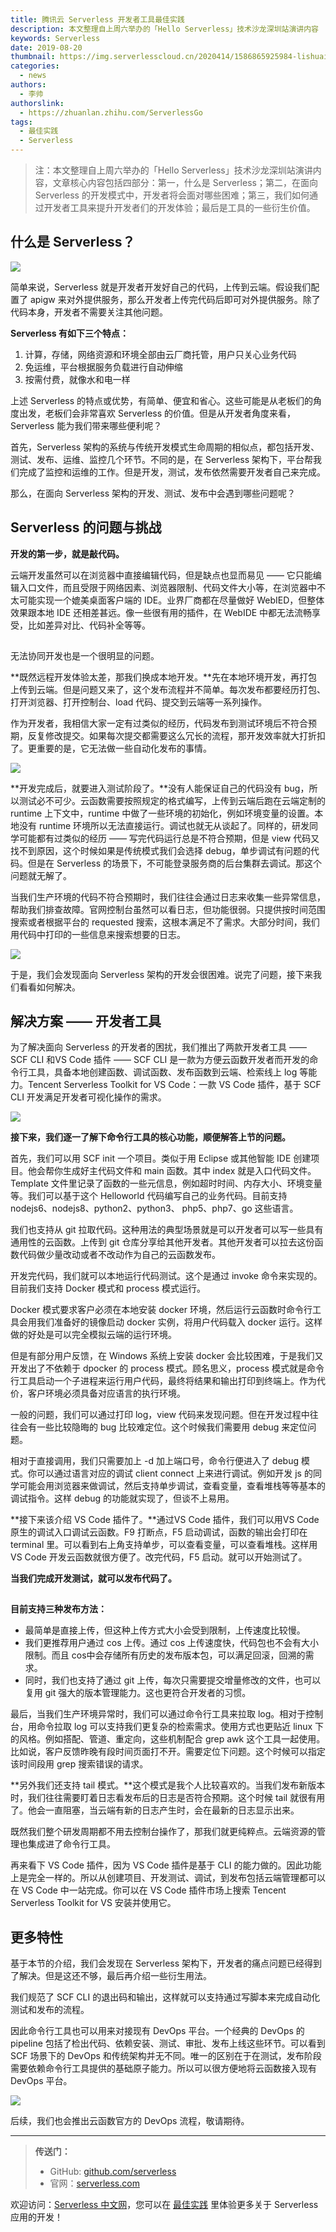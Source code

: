 ```yaml
---
title: 腾讯云 Serverless 开发者工具最佳实践
description: 本文整理自上周六举办的「Hello Serverless」技术沙龙深圳站演讲内容
keywords: Serverless
date: 2019-08-20
thumbnail: https://img.serverlesscloud.cn/2020414/1586865925984-lishuai.jpg
categories:
  - news
authors:
  - 李帅
authorslink:
  - https://zhuanlan.zhihu.com/ServerlessGo
tags:
  - 最佳实践
  - Serverless
---
```


> 注：本文整理自上周六举办的「Hello Serverless」技术沙龙深圳站演讲内容，文章核心内容包括四部分：第一，什么是 Serverless；第二，在面向 Serverless 的开发模式中，开发者将会面对哪些困难；第三，我们如何通过开发者工具来提升开发者们的开发体验；最后是工具的一些衍生价值。

## 什么是 Serverless？

![](https://img.serverlesscloud.cn/qianyi/YHl6UWa9s63rNpCMLJdftktrWkHRlpXDeia9iaKX1mMj7FTickOkd4Yicud89yMLvhvuBbgsxDZJwladmAibvlhbUjQ.jpg)

简单来说，Serverless 就是开发者开发好自己的代码，上传到云端。假设我们配置了 apigw 来对外提供服务，那么开发者上传完代码后即可对外提供服务。除了代码本身，开发者不需要关注其他问题。

**Serverless 有如下三个特点：**

1. 计算，存储，网络资源和环境全部由云厂商托管，用户只关心业务代码
2. 免运维，平台根据服务负载进行自动伸缩
3. 按需付费，就像水和电一样

上述 Serverless 的特点或优势，有简单、便宜和省心。这些可能是从老板们的角度出发，老板们会非常喜欢 Serverless 的价值。但是从开发者角度来看，Serverless 能为我们带来哪些便利呢？

首先，Serverless 架构的系统与传统开发模式生命周期的相似点，都包括开发、测试、发布、运维、监控几个环节。不同的是，在 Serverless 架构下，平台帮我们完成了监控和运维的工作。但是开发，测试，发布依然需要开发者自己来完成。

那么，在面向 Serverless 架构的开发、测试、发布中会遇到哪些问题呢？

## Serverless 的问题与挑战

**开发的第一步，就是敲代码。**

云端开发虽然可以在浏览器中直接编辑代码，但是缺点也显而易见 —— 它只能编辑入口文件，而且受限于网络因素、浏览器限制、代码文件大小等，在浏览器中不太可能实现一个媲美桌面客户端的 IDE。业界厂商都在尽量做好 WebIED，但整体效果跟本地 IDE 还相差甚远。像一些很有用的插件，在 WebIDE 中都无法流畅享受，比如差异对比、代码补全等等。

![](data:image/gif;base64,iVBORw0KGgoAAAANSUhEUgAAAAEAAAABCAYAAAAfFcSJAAAADUlEQVQImWNgYGBgAAAABQABh6FO1AAAAABJRU5ErkJggg==)

无法协同开发也是一个很明显的问题。

**既然远程开发体验太差，那我们换成本地开发。**先在本地环境开发，再打包上传到云端。但是问题又来了，这个发布流程并不简单。每次发布都要经历打包、打开浏览器、打开控制台、load 代码、提交到云端等一系列操作。

作为开发者，我相信大家一定有过类似的经历，代码发布到测试环境后不符合预期，反复修改提交。如果每次提交都需要这么冗长的流程，那开发效率就大打折扣了。更重要的是，它无法做一些自动化发布的事情。

![](https://img.serverlesscloud.cn/qianyi/YHl6UWa9s63rNpCMLJdftktrWkHRlpXDpgAIfS7u2qjbHGlM43UeqrDuwdnh4EPdHbicXnY72WNY4TGMgUN8hag.jpg)

**开发完成后，就要进入测试阶段了。**没有人能保证自己的代码没有 bug，所以测试必不可少。云函数需要按照规定的格式编写，上传到云端后跑在云端定制的 runtime 上下文中，runtime 中做了一些环境的初始化，例如环境变量的设置。本地没有 runtime 环境所以无法直接运行。调试也就无从谈起了。同样的，研发同学可能都有过类似的经历 —— 写完代码运行总是不符合预期，但是 view 代码又找不到原因，这个时候如果是传统模式我们会选择 debug，单步调试有问题的代码。但是在 Serverless 的场景下，不可能登录服务商的后台集群去调试。那这个问题就无解了。

当我们生产环境的代码不符合预期时，我们往往会通过日志来收集一些异常信息，帮助我们排查故障。官网控制台虽然可以看日志，但功能很弱。只提供按时间范围搜索或者根据平台的 requested 搜索，这根本满足不了需求。大部分时间，我们用代码中打印的一些信息来搜索想要的日志。

![](https://img.serverlesscloud.cn/qianyi/YHl6UWa9s63rNpCMLJdftktrWkHRlpXDvib1RWWh0Bpr786IG0FcExsem8hAcHib2gMR6AUkXWNRCPXicibJYibjwTg.jpg)

于是，我们会发现面向 Serverless 架构的开发会很困难。说完了问题，接下来我们看看如何解决。

## 解决方案 —— 开发者工具

为了解决面向 Serverless 的开发者的困扰，我们推出了两款开发者工具 —— SCF CLI 和VS Code 插件 —— SCF CLI 是一款为方便云函数开发者而开发的命令行工具，具备本地创建函数、调试函数、发布函数到云端、检索线上 log 等能力。Tencent Serverless Toolkit for VS Code：一款 VS Code 插件，基于 SCF CLI 开发满足开发者可视化操作的需求。

![](https://img.serverlesscloud.cn/qianyi/YHl6UWa9s63rNpCMLJdftktrWkHRlpXDLWD0Cumw629IL1dj6vYmXJlzWu7RvD9MSP7HygMcHdMkaKQyXYdonw.jpg)

**接下来，我们逐一了解下命令行工具的核心功能，顺便解答上节的问题。**

首先，我们可以用 SCF init 一个项目。类似于用 Eclipse 或其他智能 IDE 创建项目。他会帮你生成好主代码文件和 main 函数。其中 index 就是入口代码文件。Template 文件里记录了函数的一些元信息，例如超时时间、内存大小、环境变量等。我们可以基于这个 Helloworld 代码编写自己的业务代码。目前支持 nodejs6、nodejs8、python2、python3、 php5、php7、go 这些语言。

我们也支持从 git 拉取代码。这种用法的典型场景就是可以开发者可以写一些具有通用性的云函数。上传到 git 仓库分享给其他开发者。其他开发者可以拉去这份函数代码做少量改动或者不改动作为自己的云函数发布。

开发完代码，我们就可以本地运行代码测试。这个是通过 invoke 命令来实现的。目前我们支持 Docker 模式和 process 模式运行。

Docker 模式要求客户必须在本地安装 docker 环境，然后运行云函数时命令行工具会用我们准备好的镜像启动 docker 实例，将用户代码载入 docker 运行。这样做的好处是可以完全模拟云端的运行环境。

但是有部分用户反馈，在 Windows 系统上安装 docker 会比较困难，于是我们又开发出了不依赖于 dpocker 的 process 模式。顾名思义，process 模式就是命令行工具启动一个子进程来运行用户代码，最终将结果和输出打印到终端上。作为代价，客户环境必须具备对应语言的执行环境。

一般的问题，我们可以通过打印 log，view 代码来发现问题。但在开发过程中往往会有一些比较隐晦的 bug 比较难定位。这个时候我们需要用 debug 来定位问题。 

相对于直接调用，我们只需要加上 -d 加上端口号，命令行便进入了 debug 模式。你可以通过语言对应的调试 client connect 上来进行调试。例如开发 js 的同学可能会用浏览器来做调试，然后支持单步调试，查看变量，查看堆栈等等基本的调试指令。这样 debug 的功能就实现了，但谈不上易用。

**接下来该介绍 VS Code 插件了。**通过VS Code 插件，我们可以用VS Code 原生的调试入口调试云函数。F9 打断点，F5 启动调试，函数的输出会打印在 terminal 里。可以看到右上角支持单步，可以查看变量，可以查看堆栈。这样用 VS Code 开发云函数就很方便了。改完代码，F5 启动。就可以开始测试了。

**当我们完成开发测试，就可以发布代码了。**

![](data:image/gif;base64,iVBORw0KGgoAAAANSUhEUgAAAAEAAAABCAYAAAAfFcSJAAAADUlEQVQImWNgYGBgAAAABQABh6FO1AAAAABJRU5ErkJggg==)

**目前支持三种发布方法：**

- 最简单是直接上传，但这种上传方式大小会受到限制，上传速度比较慢。
- 我们更推荐用户通过 cos 上传。通过 cos 上传速度快，代码包也不会有大小限制。而且 cos中会存储所有历史的发布版本包，可以满足回滚，回溯的需求。
- 同时，我们也支持了通过 git 上传，每次只需要提交增量修改的文件，也可以复用 git 强大的版本管理能力。这也更符合开发者的习惯。

最后，当我们生产环境异常时，我们可以通过命令行工具来拉取 log。相对于控制台，用命令拉取 log 可以支持我们更复杂的检索需求。使用方式也更贴近 linux 下的风格。例如搭配、管道、重定向，这些机制配合 grep awk 这个工具一起使用。比如说，客户反馈昨晚有段时间页面打不开。需要定位下问题。这个时候可以指定该时间段用 grep 搜索错误的请求。

**另外我们还支持 tail 模式。**这个模式是我个人比较喜欢的。当我们发布新版本时，我们往往需要盯着日志看发布后的日志是否符合预期。这个时候 tail 就很有用了。他会一直阻塞，当云端有新的日志产生时，会在最新的日志显示出来。

既然我们整个研发周期都不用去控制台操作了，那我们就更纯粹点。云端资源的管理也集成进了命令行工具。

再来看下 VS Code 插件，因为 VS Code 插件是基于 CLI 的能力做的。因此功能上是完全一样的。所以从创建项目、开发测试、调试，到发布包括云端管理都可以在 VS Code 中一站完成。你可以在 VS Code 插件市场上搜索 Tencent Serverless Toolkit for VS 安装并使用它。

## 更多特性

基于本节的介绍，我们会发现在 Serverless 架构下，开发者的痛点问题已经得到了解决。但是这还不够，最后再介绍一些衍生用法。

我们规范了 SCF CLI 的退出码和输出，这样就可以支持通过写脚本来完成自动化测试和发布的流程。

因此命令行工具也可以用来对接现有 DevOps 平台。一个经典的 DevOps 的 pipeline 包括了检出代码、依赖安装、测试、审批、发布上线这些环节。可以看到 SCF 场景下的 DevOps 和传统架构并无不同。唯一的区别在于在测试，发布阶段需要依赖命令行工具提供的基础原子能力。所以可以很方便地将云函数接入现有 DevOps 平台。

![](https://img.serverlesscloud.cn/qianyi/YHl6UWa9s63rNpCMLJdftktrWkHRlpXDatbUGMPYho69yBUkPWk602X16icN0GEgBemOFUwXs8DAiaPUrVYxA3Yg.jpg)

后续，我们也会推出云函数官方的 DevOps 流程，敬请期待。

---

> **传送门：**
>
> - GitHub: [github.com/serverless](https://github.com/serverless/serverless/blob/master/README_CN.md) 
> - 官网：[serverless.com](https://serverless.com/)

欢迎访问：[Serverless 中文网](https://serverlesscloud.cn/)，您可以在 [最佳实践](https://serverlesscloud.cn/best-practice) 里体验更多关于 Serverless 应用的开发！

